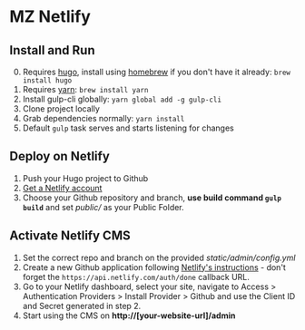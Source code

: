 # MZ Netlify

## Install and Run
0. Requires [hugo](https://gohugo.io/), install using [homebrew](https://brew.sh/) if you don't have it already: ```brew install hugo```
0. Requires [yarn](https://yarnpkg.com/): ```brew install yarn```
1. Install gulp-cli globally: ```yarn global add -g gulp-cli```
2. Clone project locally
3. Grab dependencies normally: ```yarn install```
4. Default ```gulp``` task serves and starts listening for changes

## Deploy on Netlify
1. Push your Hugo project to Github
2. [Get a Netlify account](https://app.netlify.com/signup)
3. Choose your Github repository and branch, **use build command `gulp build`** and set *public/* as your Public Folder.

## Activate Netlify CMS
1. Set the correct repo and branch on the provided *static/admin/config.yml*
2. Create a new Github application following [Netlify's instructions](https://www.netlify.com/docs/authentication-providers/#using-an-authentication-provider) - don't forget the `https://api.netlify.com/auth/done` callback URL.
3. Go to your Netlify dashboard, select your site, navigate to Access > Authentication Providers > Install Provider > Github and use the Client ID and Secret generated in step 2.
4. Start using the CMS on **http://[your-website-url]/admin**
